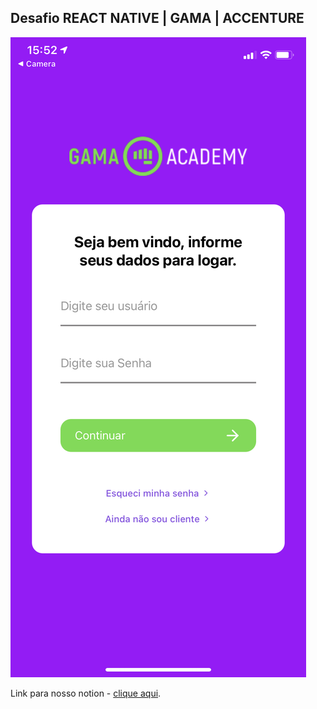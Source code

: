 ## Desafio REACT NATIVE | GAMA | ACCENTURE

![screen](./screen.jpeg)

Link para nosso notion - [clique aqui](https://www.notion.so/81e3ac29968247029a2c45fe4e3f92af?v=8ddfbc8e11ff4db2a9b41e46c2818c9b).
